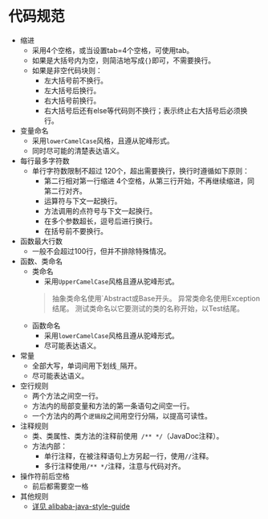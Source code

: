 # 代码规范
+ 缩进
    + 采用4个空格，或当设置tab=4个空格，可使用tab。
    + 如果是大括号内为空，则简洁地写成`{}`即可，不需要换行。
    + 如果是非空代码块则：
	    + 左大括号前不换行。
	    + 左大括号后换行。
	    + 右大括号前换行。
	    + 右大括号后还有else等代码则不换行；表示终止右大括号后必须换行。
+ 变量命名
    + 采用`lowerCamelCase`风格，且遵从驼峰形式。
    + 同时尽可能的清楚表达语义。
+ 每行最多字符数
    + 单行字符数限制不超过 120个，超出需要换行，换行时遵循如下原则：
	    + 第二行相对第一行缩进 4个空格，从第三行开始，不再继续缩进，同第二行对齐。
	    + 运算符与下文一起换行。
	    + 方法调用的点符号与下文一起换行。
	    + 在多个参数超长，逗号后进行换行。
	    + 在括号前不要换行。
+ 函数最大行数 
    + 一般不会超过100行，但并不排除特殊情况。 
+ 函数、类命名
    + 类命名
        + 采用`UpperCamelCase`风格且遵从驼峰形式。
        >抽象类命名使用`Abstract或Base开头。
        >异常类命名使用Exception结尾。
        >测试类命名以它要测试的类的名称开始，以Test结尾。
    + 函数命名
        + 采用`lowerCamelCase`风格且遵从驼峰形式。
        + 尽可能表达语义。
+ 常量
    + 全部大写，单词间用下划线`_`隔开。
    + 尽可能表达语义。
+ 空行规则
	+ 两个方法之间空一行。
	+ 方法内的局部变量和方法的第一条语句之间空一行。
    + 一个方法内的两个`逻辑段`之间用空行分隔，以提高可读性。
+ 注释规则
    + 类、类属性、类方法的注释前使用` /** */`（JavaDoc注释）。
    + 方法内部：
      + 单行注释，在被注释语句上方另起一行，使用`//`注释。
      + 多行注释使用`/** */`注释，注意与代码对齐。
+ 操作符前后空格
    + 前后都需要空一格
+ 其他规则
	+ [详见 alibaba-java-style-guide](https://github.com/chjw8016/alibaba-java-style-guide)
